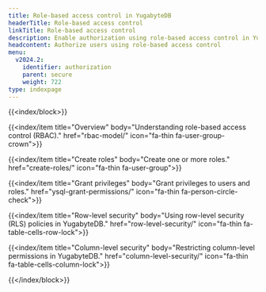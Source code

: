 ```yaml
---
title: Role-based access control in YugabyteDB
headerTitle: Role-based access control
linkTitle: Role-based access control
description: Enable authorization using role-based access control in YugabyteDB.
headcontent: Authorize users using role-based access control
menu:
  v2024.2:
    identifier: authorization
    parent: secure
    weight: 722
type: indexpage
---
```


{{<index/block>}}

  {{<index/item
    title="Overview"
    body="Understanding role-based access control (RBAC)."
    href="rbac-model/"
    icon="fa-thin fa-user-group-crown">}}

  {{<index/item
    title="Create roles"
    body="Create one or more roles."
    href="create-roles/"
    icon="fa-thin fa-user-group">}}

  {{<index/item
    title="Grant privileges"
    body="Grant privileges to users and roles."
    href="ysql-grant-permissions/"
    icon="fa-thin fa-person-circle-check">}}

  {{<index/item
    title="Row-level security"
    body="Using row-level security (RLS) policies in YugabyteDB."
    href="row-level-security/"
    icon="fa-thin fa-table-cells-row-lock">}}

  {{<index/item
    title="Column-level security"
    body="Restricting column-level permissions in YugabyteDB."
    href="column-level-security/"
    icon="fa-thin fa-table-cells-column-lock">}}

{{</index/block>}}
